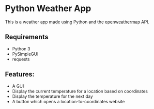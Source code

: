 # Python Weather App

This is a weather app made using Python and the [openweathermap](https://openweathermap.org) API.

## Requirements
- Python 3
- PySimpleGUI
- requests

## Features:
- A GUI
- Display the current temperature for a location based on coordinates
- Display the temperature for the next day
- A button which opens a location-to-coordinates website

